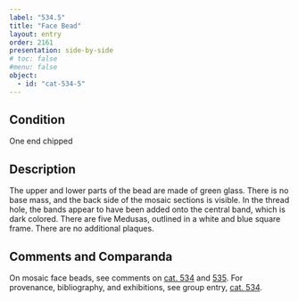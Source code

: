 ```yaml
---
label: "534.5"
title: "Face Bead"
layout: entry
order: 2161
presentation: side-by-side
# toc: false
#menu: false 
object:
  - id: "cat-534-5"
---
```


## Condition

One end chipped

## Description

The upper and lower parts of the bead are made of green glass. There is no base mass, and the back side of the mosaic sections is visible. In the thread hole, the bands appear to have been added onto the central band, which is dark colored. There are five Medusas, outlined in a white and blue square frame. There are no additional plaques.

## Comments and Comparanda

On mosaic face beads, see comments on [cat. 534](/catalogue/cat-534) and [535](/catalogue/cat-535). For provenance, bibliography, and exhibitions, see group entry, [cat. 534](/catalogue/cat-534).
